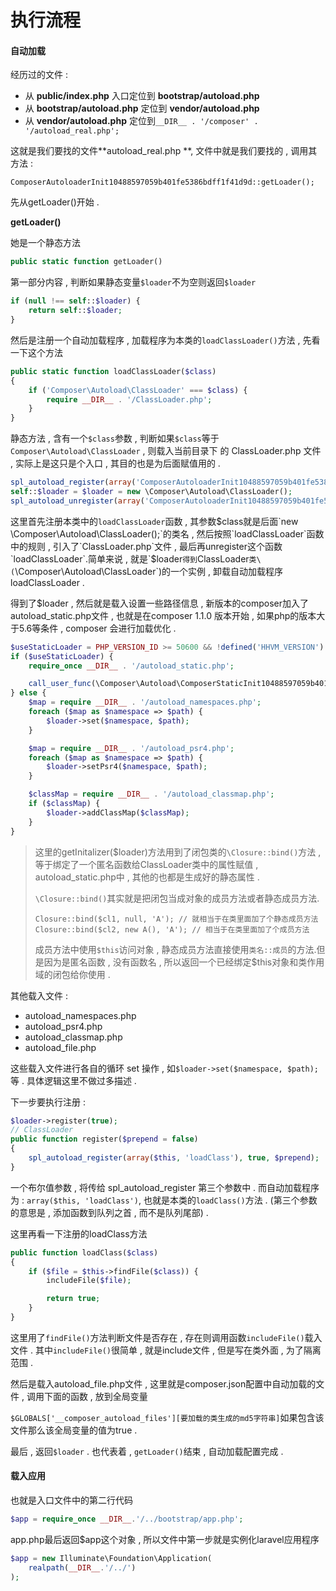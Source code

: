 # 执行流程

#### 自动加载

经历过的文件 :

* 从 **public/index.php** 入口定位到 **bootstrap/autoload.php**
* 从 **bootstrap/autoload.php** 定位到 **vendor/autoload.php**
* 从 **vendor/autoload.php** 定位到`__DIR__ . '/composer' . '/autoload_real.php';`

这就是我们要找的文件**autoload\_real.php **, 文件中就是我们要找的 , 调用其方法 :

```
ComposerAutoloaderInit10488597059b401fe5386bdff1f41d9d::getLoader();
```

先从getLoader\(\)开始 .

**getLoader\(\)**

她是一个静态方法

```php
public static function getLoader()
```

第一部分内容 , 判断如果静态变量`$loader`不为空则返回`$loader`

```php
if (null !== self::$loader) {
    return self::$loader;
}
```

然后是注册一个自动加载程序 , 加载程序为本类的`loadClassLoader()`方法 , 先看一下这个方法

```php
public static function loadClassLoader($class)
{
    if ('Composer\Autoload\ClassLoader' === $class) {
        require __DIR__ . '/ClassLoader.php';
    }
}
```

静态方法 , 含有一个`$class`参数 , 判断如果`$class`等于`Composer\Autoload\ClassLoader` , 则载入当前目录下 的 ClassLoader.php 文件 , 实际上是这只是个入口 , 其目的也是为后面赋值用的 .

```php
spl_autoload_register(array('ComposerAutoloaderInit10488597059b401fe5386bdff1f41d9d', 'loadClassLoader'), true, true);
self::$loader = $loader = new \Composer\Autoload\ClassLoader();
spl_autoload_unregister(array('ComposerAutoloaderInit10488597059b401fe5386bdff1f41d9d', 'loadClassLoader'));
```

这里首先注册本类中的`loadClassLoader`函数 , 其参数$class就是后面`new \Composer\Autoload\ClassLoader();`的类名 , 然后按照`loadClassLoader`函数中的规则 , 引入了`ClassLoader.php`文件 , 最后再unregister这个函数`loadClassLoader`.简单来说 , 就是`$loader`得到`ClassLoader`类\(`\Composer\Autoload\ClassLoader`\)的一个实例 , 卸载自动加载程序 loadClassLoader .

得到了$loader , 然后就是载入设置一些路径信息 , 新版本的composer加入了autoload\_static.php文件 , 也就是在composer 1.1.0 版本开始 , 如果php的版本大于5.6等条件 , composer 会进行加载优化 .

```php
$useStaticLoader = PHP_VERSION_ID >= 50600 && !defined('HHVM_VERSION') && (!function_exists('zend_loader_file_encoded') || !zend_loader_file_encoded());
if ($useStaticLoader) {
    require_once __DIR__ . '/autoload_static.php';

    call_user_func(\Composer\Autoload\ComposerStaticInit10488597059b401fe5386bdff1f41d9d::getInitializer($loader));
} else {
    $map = require __DIR__ . '/autoload_namespaces.php';
    foreach ($map as $namespace => $path) {
        $loader->set($namespace, $path);
    }

    $map = require __DIR__ . '/autoload_psr4.php';
    foreach ($map as $namespace => $path) {
        $loader->setPsr4($namespace, $path);
    }

    $classMap = require __DIR__ . '/autoload_classmap.php';
    if ($classMap) {
        $loader->addClassMap($classMap);
    }
}
```

> 这里的getInitalizer\($loader\)方法用到了闭包类的`\Closure::bind()`方法 , 等于绑定了一个匿名函数 给ClassLoader类中的属性赋值 , autoload\_static.php中 , 其他的也都是生成好的静态属性 .
>
> `\Closure::bind()`其实就是把闭包当成对象的成员方法或者静态成员方法.
>
> ```
> Closure::bind($cl1, null, 'A'); // 就相当于在类里面加了个静态成员方法
> Closure::bind($cl2, new A(), 'A'); // 相当于在类里面加了个成员方法
> ```
>
> 成员方法中使用`$this`访问对象 , 静态成员方法直接使用`类名::成员`的方法.但是因为是匿名函数 , 没有函数名 , 所以返回一个已经绑定$this对象和类作用域的闭包给你使用 .

其他载入文件 :

* autoload\_namespaces.php
* autoload\_psr4.php
* autoload\_classmap.php
* autoload\_file.php

这些载入文件进行各自的循环 set 操作 , 如`$loader->set($namespace, $path);`等 . 具体逻辑这里不做过多描述 .

下一步要执行注册 :

```php
$loader->register(true);
// ClassLoader
public function register($prepend = false)
{
    spl_autoload_register(array($this, 'loadClass'), true, $prepend);
}
```

一个布尔值参数 , 将传给 spl\_autoload\_register 第三个参数中 . 而自动加载程序为 : `array($this, 'loadClass')`, 也就是本类的`loadClass()`方法 . \(第三个参数的意思是 , 添加函数到队列之首 , 而不是队列尾部\) .

这里再看一下注册的loadClass方法

```php
public function loadClass($class)
{
    if ($file = $this->findFile($class)) {
        includeFile($file);

        return true;
    }
}
```

这里用了`findFile()`方法判断文件是否存在 , 存在则调用函数`includeFile()`载入文件 . 其中`includeFile()`很简单 , 就是include文件 , 但是写在类外面 , 为了隔离范围 .

然后是载入autoload\_file.php文件 , 这里就是composer.json配置中自动加载的文件 , 调用下面的函数 , 放到全局变量

`$GLOBALS['__composer_autoload_files'][要加载的类生成的md5字符串]`如果包含该文件那么该全局变量的值为true .

最后 , 返回`$loader` . 也代表着 , `getLoader()`结束 , 自动加载配置完成 .

#### 载入应用

也就是入口文件中的第二行代码

```php
$app = require_once __DIR__.'/../bootstrap/app.php';
```

app.php最后返回$app这个对象 , 所以文件中第一步就是实例化laravel应用程序

```php
$app = new Illuminate\Foundation\Application(
    realpath(__DIR__.'/../')
);
```



